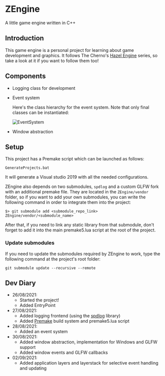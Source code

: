 # ZEngine
A little game engine written in C++

## Introduction
This game engine is a personal project for learning about game development and graphics. It follows The Cherno's [Hazel Engine](https://www.youtube.com/watch?v=JxIZbV_XjAs&list=PLlrATfBNZ98dC-V-N3m0Go4deliWHPFwT&index=1) series, so take a look at it if you want to follow them too!

## Components
* Logging class for development
* Event system

  Here's the class hierarchy for the event system. Note that only final classes can be instantiated:
  
  ![EventSystem](https://user-images.githubusercontent.com/37598162/131226737-4f2bf62e-4e71-48f2-970d-90db38eaafcb.png)
  
* Window abstraction

## Setup

This project has a Premake script which can be launched as follows:
```
GenerateProjects.bat
```
It will generate a Visual studio 2019 with all the needed configurations.

ZEngine also depends on two submodules, `spdlog` and a custom GLFW fork with an additional premake file. They are located in the `ZEngine/vendor` folder, so if you want to add your own submodules, you can write the following command in order to integrate them into the project:

```
$> git submodule add <submodule_repo_link> ZEngine/vendor/<submodule_name>
```

After that, if you need to link any static library from that submodule, don't forget to add it into the main premake5.lua script at the root of the project.


### Update submodules
If you need to update the submodules required by ZEngine to work, type the following command at the project's root folder:
```
git submodule update --recursive --remote
```
## Dev Diary
* 26/08/2021: 
  * Started the project!
  * Added EntryPoint
* 27/08/2021:
  * Added logging frontend (using the [spdlog](https://github.com/gabime/spdlog) library)
  * Added [Premake](https://github.com/premake/premake-core) build system and premake5.lua script
* 28/08/2021:
  * Added an event system
* 30/08/2021:
  * Added window abstraction, implementation for Windows and GLFW support
  * Added window events and GLFW callbacks
* 02/09/2021:
  * Added application layers and layerstack for selective event handling and updating
